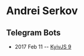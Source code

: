 # Andrei Serkov

## Telegram Bots
- 2017 Feb 11 -- [KyivJS 9](https://www.slideshare.net/viattik/telegram-bots-72033250)    
